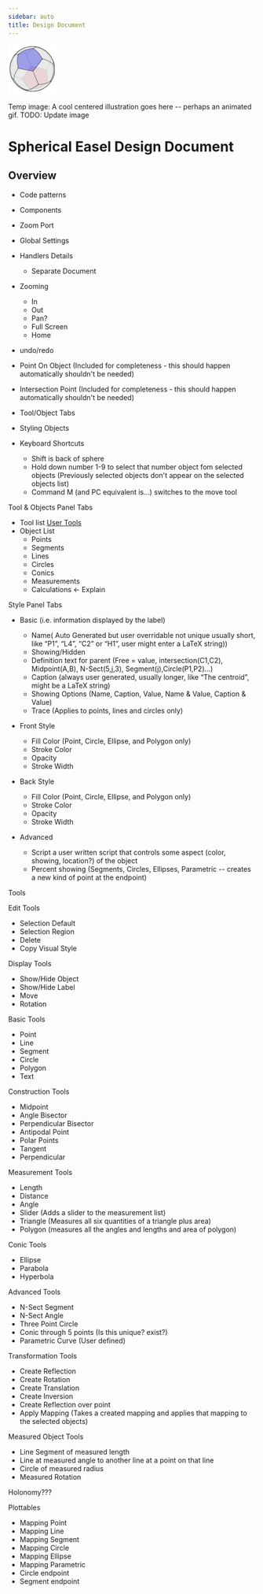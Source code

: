 ```yaml
---
sidebar: auto
title: Design Document
---
```


![Spherical Easel Logo](../SphericalEaselLogo.gif)

Temp image: A cool centered illustration goes here -- perhaps an animated gif. TODO: Update image

# Spherical Easel Design Document

## Overview

- Code patterns
- Components
- Zoom Port
- Global Settings
- Handlers Details

  - Separate Document

- Zooming

  - In
  - Out
  - Pan?
  - Full Screen
  - Home

- undo/redo
- Point On Object (Included for completeness - this should happen automatically shouldn't be needed)
- Intersection Point (Included for completeness - this should happen automatically shouldn't be needed)
- Tool/Object Tabs
- Styling Objects

- Keyboard Shortcuts
  - Shift is back of sphere
  - Hold down number 1-9 to select that number object fom selected objects (Previously selected objects don't appear on the selected objects list)
  - Command M (and PC equivalent is...) switches to the move tool

Tool & Objects Panel Tabs

- Tool list
  [User Tools](./tools.md)
- Object List
  - Points
  - Segments
  - Lines
  - Circles
  - Conics
  - Measurements
  - Calculations <- Explain

Style Panel Tabs

- Basic (i.e. information displayed by the label)

  - Name( Auto Generated but user overridable not unique usually short, like “P1”, “L4”, “C2” or “H1”, user might enter a LaTeX string))
  - Showing/Hidden
  - Definition text for parent (Free = value, intersection(C1,C2), Midpoint(A,B), N-Sect(5,j,3), Segment(j),Circle(P1,P2)…)
  - Caption (always user generated, usually longer, like “The centroid”, might be a LaTeX string)
  - Showing Options (Name, Caption, Value, Name & Value, Caption & Value)
  - Trace (Applies to points, lines and circles only)

- Front Style

  - Fill Color (Point, Circle, Ellipse, and Polygon only)
  - Stroke Color
  - Opacity
  - Stroke Width

- Back Style

  - Fill Color (Point, Circle, Ellipse, and Polygon only)
  - Stroke Color
  - Opacity
  - Stroke Width

- Advanced
  - Script a user written script that controls some aspect (color, showing, location?) of the object
  - Percent showing (Segments, Circles, Ellipses, Parametric -- creates a new kind of point at the endpoint)

Tools

Edit Tools

- Selection Default
- Selection Region
- Delete
- Copy Visual Style

Display Tools

- Show/Hide Object
- Show/Hide Label
- Move
- Rotation

Basic Tools

- Point
- Line
- Segment
- Circle
- Polygon
- Text

Construction Tools

- Midpoint
- Angle Bisector
- Perpendicular Bisector
- Antipodal Point
- Polar Points
- Tangent
- Perpendicular

Measurement Tools

- Length
- Distance
- Angle
- Slider (Adds a slider to the measurement list)
- Triangle (Measures all six quantities of a triangle plus area)
- Polygon (measures all the angles and lengths and area of polygon)

Conic Tools

- Ellipse
- Parabola
- Hyperbola

Advanced Tools

- N-Sect Segment
- N-Sect Angle
- Three Point Circle
- Conic through 5 points (Is this unique? exist?)
- Parametric Curve (User defined)

Transformation Tools

- Create Reflection
- Create Rotation
- Create Translation
- Create Inversion
- Create Reflection over point
- Apply Mapping (Takes a created mapping and applies that mapping to the selected objects)

Measured Object Tools

- Line Segment of measured length
- Line at measured angle to another line at a point on that line
- Circle of measured radius
- Measured Rotation

Holonomy???

Plottables

- Mapping Point
- Mapping Line
- Mapping Segment
- Mapping Circle
- Mapping Ellipse
- Mapping Parametric
- Circle endpoint
- Segment endpoint
